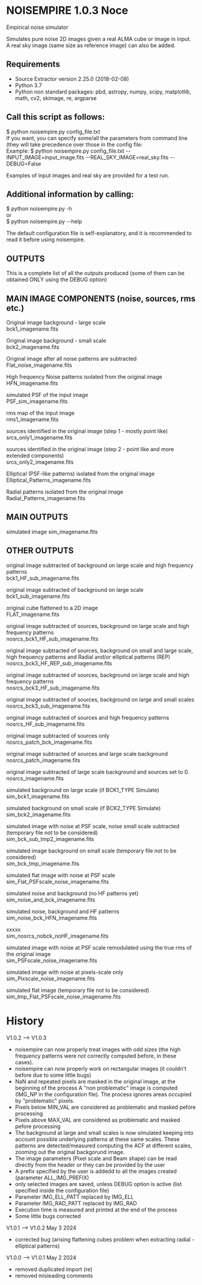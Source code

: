 # NOISEMPIRE 1.0.3 Noce
Empirical noise simulator

Simulates pure noise 2D images given a real ALMA cube or image in input.  
A real sky image (same size as reference image) can also be added.

Requirements
------------
- Source Extractor version 2.25.0 (2018-02-08)
- Python 3.7
- Python non standard packages: pbd, astropy, numpy, scipy, matplotlib, math, cv2, skimage, re, argparse 

Call this script as follows:
----------------------------
$ python noisempire.py config_file.txt  
If you want, you can specify some/all the parameters from command line (they will take precedence over those in the config file:  
Example:
$ python noisempire.py config_file.txt --INPUT_IMAGE=input_image.fits --REAL_SKY_IMAGE=real_sky.fits --DEBUG=False

Examples of input images and real sky are provided for a test run.

Additional information by calling:
---------------------------------

$ python noisempire.py -h  
or  
$ python noisempire.py --help  

The default configuration file is self-explanatory, and it is recommended to read it before using noisempire.

OUTPUTS
--------------------------
This is a complete list of all the outputs produced (some of them can be obtained ONLY using the DEBUG option)

MAIN IMAGE COMPONENTS (noise, sources, rms etc.)
------------------------------------------------
Original image background - large scale  
bck1_imagename.fits

Original image background - small scale  
bck2_imagename.fits

Original image after all noise patterns are subtracted  
Flat_noise_imagename.fits

High frequency Noise patterns isolated from the original image  
HFN_imagename.fits

simulated PSF of the input image  
PSF_sim_imagename.fits

rms map of the input image  
rms1_imagename.fits

sources identified in the original image (step 1 - mostly point like)  
srcs_only1_imagename.fits

sources identified in the original image (step 2 - point like and more extended components)  
srcs_only2_imagename.fits

Elliptical (PSF-like patterns) isolated from the original image  
Elliptical_Patterns_imagename.fits

Radial patterns isolated from the original image  
Radial_Patterns_imagename.fits


MAIN OUTPUTS
------------

simulated image 
sim_imagename.fits  


OTHER OUTPUTS
-------------

original image subtracted of background on large scale and high frequency patterns  
bck1_HF_sub_imagename.fits  

original image subtracted of background on large scale  
bck1_sub_imagename.fits  

original cube flattened to a 2D image  
FLAT_imagename.fits  

original image subtracted of sources, background on large scale and high frequency patterns  
nosrcs_bck1_HF_sub_imagename.fits  

original image subtracted of sources, background on small and large scale, high frequency patterns and Radial and/or elliptical patterns (REP)  
nosrcs_bck3_HF_REP_sub_imagename.fits  

original image subtracted of sources, background on large scale and high frequency patterns  
nosrcs_bck3_HF_sub_imagename.fits  

original image subtracted of sources, background on large and small scales  
nosrcs_bck3_sub_imagename.fits  

original image subtracted of sources and high frequency patterns  
nosrcs_HF_sub_imagename.fits  

original image subtracted of sources only  
nosrcs_patch_bck_imagename.fits  

original image subtracted of sources and large scale background  
nosrcs_patch_imagename.fits  

original image subtracted of large scale background and sources set to 0.  
nosrcs_imagename.fits  

simulated background on large scale (if BCK1_TYPE Simulate)  
sim_bck1_imagename.fits  

simulated background on small scale (if BCK2_TYPE Simulate)  
sim_bck2_imagename.fits  

simulated image with noise at PSF scale, noise small scale subtracted  (temporary file not to be considered)  
sim_bck_sub_tmp2_imagename.fits  

simulated image background on small scale (temporary file not to be considered)  
sim_bck_tmp_imagename.fits  

simulated flat image with noise at PSF scale   
sim_Flat_PSFscale_noise_imagename.fits  

simulated noise and background (no HF patterns yet)  
sim_noise_and_bck_imagename.fits  

simulated noise, background and HF patterns  
sim_noise_bck_HFN_imagename.fits  

xxxxx  
sim_nosrcs_nobck_noHF_imagename.fits    

simulated image with noise at PSF scale remodulated using the true rms of the original image  
sim_PSFscale_noise_imagename.fits  

simulated image with noise at pixels-scale only  
sim_Pixscale_noise_imagename.fits  

simulated flat image (temporary file not to be considered)  
sim_tmp_Flat_PSFscale_noise_imagename.fits  

# History

V1.0.2 --> V1.0.3
- noisempire can now properly treat images with odd sizes (the high frequency patterns
   were not correctly computed before, in these cases).
- noisempire can now properly work on rectangular images (it couldn't before due to some
   little bugs)
- NaN and repeated pixels are masked in the original image, at the beginning of the process
   A "non problematic" image is computed (IMG_NP in the configuration file).
   The process ignores areas occupied by "problematic" pixels. 
- Pixels below MIN_VAL are considered as problematic and masked pefore processing
- Pixels above MAX_VAL are considered as problematic and masked pefore processing
- The background at large and small scales is now simulated keeping into account possible underlying
   patterns at these same scales. These patterns are detected/measured computing the ACF at different
   scales, zooming out the original backgorund image.
- The image parameters (Pixel scale and Beam shape) can be read directly from the header or they
      can be provided by the user
- A prefix specified by the user is addedd to all the images created (parameter ALL_IMG_PREFIX)
- only selected images are saved, unless DEBUG option is active (list specified inside the configuration file)
- Parameter IMG_ELL_PATT replaced by IMG_ELL
- Parameter IMG_RAD_PATT replaced by IMG_RAD
- Execution time is measured and printed at the end of the process
- Some little bugs corrected

V1.0.1 --> V1.0.2 May 3 2024
- corrected bug (arising flattening cubes problem when extracting radial - elliptical patterns)

V1.0.0 --> V1.0.1 May 2 2024
- removed duplicated import (re)
- removed misleading comments 

